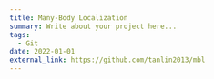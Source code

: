 ```yaml
---
title: Many-Body Localization
summary: Write about your project here...
tags:
  - Git
date: 2022-01-01
external_link: https://github.com/tanlin2013/mbl
---
```

